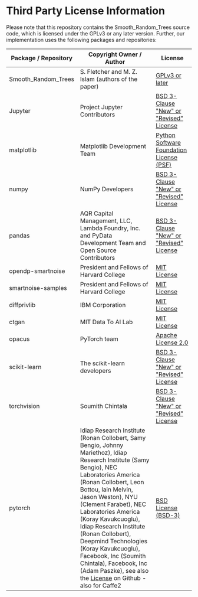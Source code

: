 # Third Party License Information

Please note that this repository contains the Smooth_Random_Trees source code, which is licensed under the GPLv3 or any
later version. Further, our implementation uses the following packages and repositories:

| Package / Repository | Copyright Owner / Author                                                                                                                                                                                                                                                                                                                                                                                                                                                                                                                      | License                                                                                                   |
| -------------------- | --------------------------------------------------------------------------------------------------------------------------------------------------------------------------------------------------------------------------------------------------------------------------------------------------------------------------------------------------------------------------------------------------------------------------------------------------------------------------------------------------------------------------------------------- | --------------------------------------------------------------------------------------------------------- |
| Smooth_Random_Trees  | S. Fletcher and M. Z. Islam (authors of the paper)                                                                                                                                                                                                                                                                                                                                                                                                                                                                                            | [GPLv3 or later](https://github.com/sam-fletcher/Smooth_Random_Trees)                                     |
| Jupyter              | Project Jupyter Contributors                                                                                                                                                                                                                                                                                                                                                                                                                                                                                                                  | [BSD 3-Clause "New" or "Revised" License](https://github.com/jupyter/jupyter/blob/master/LICENSE)         |
| matplotlib           | Matplotlib Development Team                                                                                                                                                                                                                                                                                                                                                                                                                                                                                                                   | [Python Software Foundation License (PSF)](https://pypi.org/project/matplotlib/)                          |
| numpy                | NumPy Developers                                                                                                                                                                                                                                                                                                                                                                                                                                                                                                                              | [BSD 3-Clause "New" or "Revised" License](https://github.com/numpy/numpy/blob/main/LICENSE.txt)           |
| pandas               | AQR Capital Management, LLC, Lambda Foundry, Inc. and PyData Development Team and Open Source Contributors                                                                                                                                                                                                                                                                                                                                                                                                                                    | [BSD 3-Clause "New" or "Revised" License](https://github.com/pandas-dev/pandas/blob/master/LICENSE)       |
| opendp-smartnoise    | President and Fellows of Harvard College                                                                                                                                                                                                                                                                                                                                                                                                                                                                                                      | [MIT License](https://github.com/opendp/smartnoise-sdk/blob/main/LICENSE)                                 |
| smartnoise-samples   | President and Fellows of Harvard College                                                                                                                                                                                                                                                                                                                                                                                                                                                                                                      | [MIT License](https://github.com/opendp/smartnoise-samples/blob/master/LICENSE)                           |
| diffprivlib          | IBM Corporation                                                                                                                                                                                                                                                                                                                                                                                                                                                                                                                               | [MIT License](https://github.com/IBM/differential-privacy-library/blob/main/LICENSE.md)                   |
| ctgan                | MIT Data To AI Lab                                                                                                                                                                                                                                                                                                                                                                                                                                                                                                                            | [MIT License](https://github.com/sdv-dev/CTGAN/blob/master/LICENSE)                                       |
| opacus               | PyTorch team                                                                                                                                                                                                                                                                                                                                                                                                                                                                                                                                  | [Apache License 2.0](https://github.com/pytorch/opacus/blob/main/LICENSE)                                 |
| scikit-learn         | The scikit-learn developers                                                                                                                                                                                                                                                                                                                                                                                                                                                                                                                   | [BSD 3-Clause "New" or "Revised" License](https://github.com/scikit-learn/scikit-learn/blob/main/COPYING) |
| torchvision          | Soumith Chintala                                                                                                                                                                                                                                                                                                                                                                                                                                                                                                                              | [BSD 3-Clause "New" or "Revised" License](https://github.com/pytorch/vision/blob/main/LICENSE)            |
| pytorch              | Idiap Research Institute (Ronan Collobert, Samy Bengio, Johnny Mariethoz), Idiap Research Institute (Samy Bengio), NEC Laboratories America (Ronan Collobert, Leon Bottou, Iain Melvin, Jason Weston), NYU (Clement Farabet), NEC Laboratories America (Koray Kavukcuoglu), Idiap Research Institute (Ronan Collobert), Deepmind Technologies (Koray Kavukcuoglu), Facebook, Inc (Soumith Chintala), Facebook, Inc (Adam Paszke), see also the [License](https://github.com/pytorch/pytorch/blob/master/LICENSE) on Github - also for Caffe2 | [BSD License (BSD-3)](https://pypi.org/project/torch/)                                                    |

